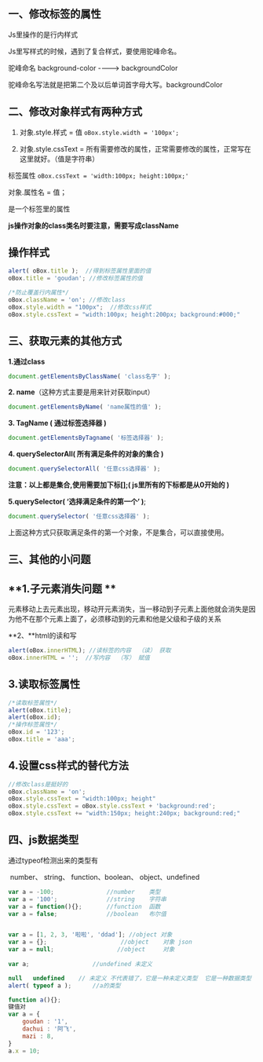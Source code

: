 ## 一、修改标签的属性

Js里操作的是行内样式

Js里写样式的时候，遇到了复合样式，要使用驼峰命名。

驼峰命名 background-color ----> backgroundColor

驼峰命名写法就是把第二个及以后单词首字母大写。backgroundColor

 

## 二、修改对象样式有两种方式

1. 对象.style.样式 = 值  `oBox.style.width = '100px'; `


2. 对象.style.cssText = 所有需要修改的属性，正常需要修改的属性，正常写在这里就好。（值是字符串）

标签属性  `oBox.cssText = 'width:100px; height:100px;'`

对象.属性名 = 值；

是一个标签里的属性

**js操作对象的class类名时要注意，需要写成className**

## **操作样式** 

```js
alert( oBox.title );  //得到标签属性里面的值
oBox.title = 'goudan'; //修改标签属性的值

/*防止覆盖行内属性*/
oBox.className = 'on'; //修改class
oBox.style.width = "100px";  //修改css样式
oBox.style.cssText = "width:100px; height:200px; background:#000;"
```

## **三、获取元素的其他方式**

**1.通过class**

```js
document.getElementsByClassName( 'class名字' );
```

**2. name**（这种方式主要是用来针对获取input）

```js
document.getElementsByName( 'name属性的值' );
```

**3. TagName ( 通过标签选择器 )**

```js
document.getElementsByTagname( '标签选择器' );  
```

**4. querySelectorAll( 所有满足条件的对象的集合 )**

```js
document.querySelectorAll( '任意css选择器' );
```

**注意：以上都是集合,使用需要加下标[];( js里所有的下标都是从0开始的 )**

**5.querySelector( ‘选择满足条件的第一个’ )**;

```js
document.querySelector( '任意css选择器' );
```

上面这种方式只获取满足条件的第一个对象，不是集合，可以直接使用。

## 三、其他的小问题

## **1.子元素消失问题 **

元素移动上去元素出现，移动开元素消失，当一移动到子元素上面他就会消失是因为他不在那个元素上面了，必须移动到的元素和他是父级和子级的关系

**2、**html的读和写

```js
alert(oBox.innerHTML); //读标签的内容  （读） 获取
oBox.innerHTML = '';  //写内容  （写） 赋值
```

## 3.读取标签属性

```js
/*读取标签属性*/
alert(oBox.title);
alert(oBox.id);
/*操作标签属性*/
oBox.id = '123';
oBox.title = 'aaa';
```

## 4.设置css样式的替代方法

```js
//修改class是挺好的
oBox.className = 'on';
oBox.style.cssText = "width:100px; height"
oBox.style.cssText = oBox.style.cssText + 'background:red';
oBox.style.cssText += "width:150px; height:240px; background:red;"
```

## 四、js数据类型

通过typeof检测出来的类型有

​	number、 string、 function、boolean、 object、undefined

```js
var a = -100;				//number	类型
var a = '100';				//string 	字符串
var a = function(){}; 		//function 	函数
var a = false; 				//boolean 	布尔值


var a = [1, 2, 3, '啦啦', 'ddad']; //object 对象
var a = {}; 				 	//object 	对象 json
var a = null; 			 	   //object 	对象
  
var a; 					//undefined 未定义

null   undefined	// 未定义 不代表错了，它是一种未定义类型  它是一种数据类型  报错是语法错了。 alert( a );			
alert( typeof a );		//a的类型

function a(){};
键值对
var a = {
	goudan : '1',
	dachui : '阿飞',
	mazi : 8,
}
a.x = 10;
```
